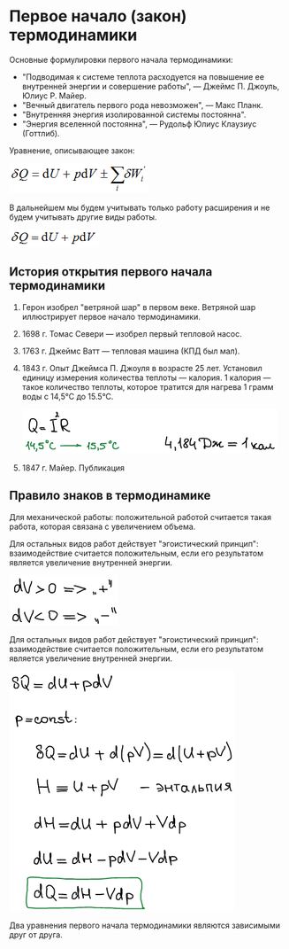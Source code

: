 # Первое начало \(закон\) термодинамики

Основные формулировки первого начала термодинамики:

-   "Подводимая к системе теплота расходуется на повышение ее внутренней энергии и совершение работы", — Джеймс П. Джоуль, Юлиус Р. Майер.
-   "Вечный двигатель первого рода невозможен", — Макс Планк.
-   "Внутренняя энергия изолированной системы постоянна".
-   "Энергия вселенной постоянна", — Рудольф Юлиус Клаузиус \(Готтлиб\).

Уравнение, описывающее закон:

![deltaQ = dU + pdV + сумма всех видов работы, кроме работы расширения](../images/fh/pervyj-zakon-termodinamiki/pervyj-zakon-termodinamiki.png)

<!-- где ![]() — количество теплоты, ![]() — внутренняя энергия, ![]() — давление, ![]() — объем, ![]() — любая работа, кроме работы расширения. -->

В дальнейшем мы будем учитывать только работу расширения и не будем учитывать другие виды работы.

![deltaQ = dU + pdV](../images/fh/pervyj-zakon-termodinamiki/pervyj-zakon-termodinamiki-dlya-prostoi-sistemy.png)

## История открытия первого начала термодинамики

1.  Герон изобрел "ветряной шар" в первом веке. Ветряной шар иллюстрирует первое начало термодинамики.
2.  1698 г. Томас Севери — изобрел первый тепловой насос.
3.  1763 г. Джеймс Ватт — тепловая машина \(КПД был мал\).
4.  1843 г. Опыт Джеймса П. Джоуля в возрасте 25 лет. Установил единицу измерения количества теплоты — калория. 1 калория — такое количество теплоты, которое тратится для нагрева 1 грамм воды с 14,5°С до 15.5°С.

    ![gfgfgf](../images/fh/pervyj-zakon-termodinamiki/pervyj-zakon-termodinamiki_clip_image001.png)

5.  1847 г. Майер. Публикация

## Правило знаков в термодинамике

Для механической работы: положительной работой считается такая работа, которая связана с увеличением объема.

Для остальных видов работ действует "эгоистический принцип": взаимодействие считается положительным, если его результатом является увеличение внутренней энергии.

![](../images/fh/pervyj-zakon-termodinamiki/pervyj-zakon-termodinamiki_clip_image001_0007.png)

Для остальных видов работ действует "эгоистический принцип": взаимодействие считается положительным, если его результатом является увеличение внутренней энергии.

![](../images/fh/pervyj-zakon-termodinamiki/pervyj-zakon-termodinamiki_clip_image001_0008.png)

Два уравнения первого начала термодинамики являются зависимыми друг от друга.

